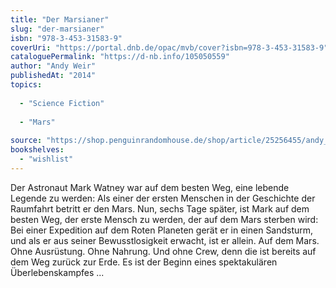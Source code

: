 ```yaml
---
title: "Der Marsianer"
slug: "der-marsianer"
isbn: "978-3-453-31583-9"
coverUri: "https://portal.dnb.de/opac/mvb/cover?isbn=978-3-453-31583-9"
cataloguePermalink: "https://d-nb.info/105050559"
author: "Andy Weir"
publishedAt: "2014"
topics:
  
  - "Science Fiction"
    
  - "Mars"
    
source: "https://shop.penguinrandomhouse.de/shop/article/25256455/andy_weir_der_marsianer.html"
bookshelves: 
  - "wishlist"
---
```

Der Astronaut Mark Watney war auf dem besten Weg, eine lebende Legende zu 
werden: Als einer der ersten Menschen in der Geschichte der Raumfahrt betritt 
er den Mars. Nun, sechs Tage später, ist Mark auf dem besten Weg, der erste 
Mensch zu werden, der auf dem Mars sterben wird: Bei einer Expedition auf dem 
Roten Planeten gerät er in einen Sandsturm, und als er aus seiner 
Bewusstlosigkeit erwacht, ist er allein. Auf dem Mars. Ohne Ausrüstung. Ohne 
Nahrung. Und ohne Crew, denn die ist bereits auf dem Weg zurück zur Erde. Es 
ist der Beginn eines spektakulären Überlebenskampfes ...